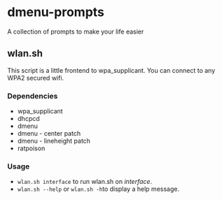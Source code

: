# dmenu-prompts
A collection of prompts to make your life easier

## wlan.sh
This script is a little frontend to wpa_supplicant. You can connect to any WPA2 secured wifi.

### Dependencies
* wpa_supplicant
* dhcpcd
* dmenu
* dmenu - center patch
* dmenu - lineheight patch
* ratpoison

### Usage
* `wlan.sh interface` to run wlan.sh on *interface*.
* `wlan.sh --help` or `wlan.sh -h`to display a help message.
